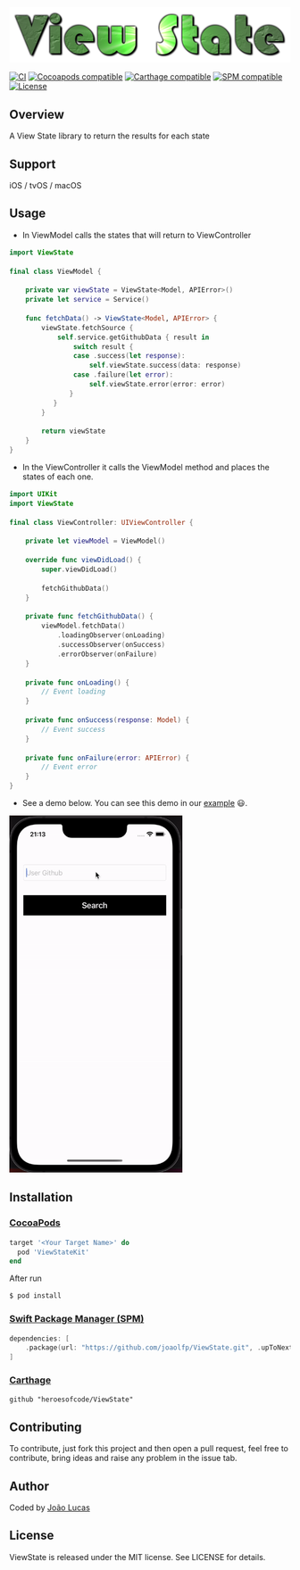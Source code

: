 <p align="center">
    <img src="https://github.com/heroesofcode/ViewState/blob/master/.github/assets/logo.png">
</p>

[![CI](https://github.com/heroesofcode/ViewState/actions/workflows/CI.yml/badge.svg)](https://github.com/heroesofcode/ViewState/actions/workflows/CI.yml)
[![Cocoapods compatible](https://img.shields.io/cocoapods/v/ViewStateKit)](https://cocoapods.org/pods/ViewStateKit)
[![Carthage compatible](https://img.shields.io/badge/Carthage-compatible-4BC51D.svg?style=flat)](https://github.com/Carthage/Carthage)
[![SPM compatible](https://img.shields.io/badge/SPM-compatible-brightgreen)](https://swift.org/package-manager/)
[![License](https://img.shields.io/github/license/joaolfp/ViewState.svg)](https://github.com/joaolfp/ViewState/blob/master/LICENSE)

## Overview

A View State library to return the results for each state

## Support
iOS / tvOS / macOS

## Usage

- In ViewModel calls the states that will return to ViewController

```swift
import ViewState

final class ViewModel {
    
    private var viewState = ViewState<Model, APIError>()
    private let service = Service()
    
    func fetchData() -> ViewState<Model, APIError> {
        viewState.fetchSource {
            self.service.getGithubData { result in
                switch result {
                case .success(let response):
                    self.viewState.success(data: response)
                case .failure(let error):
                    self.viewState.error(error: error)
               }
           }
        }

        return viewState
    }
}
```
- In the ViewController it calls the ViewModel method and places the states of each one.

``` swift
import UIKit
import ViewState

final class ViewController: UIViewController {

    private let viewModel = ViewModel()

    override func viewDidLoad() {
        super.viewDidLoad()

        fetchGithubData()
    }
    
    private func fetchGithubData() {
        viewModel.fetchData()
            .loadingObserver(onLoading)
            .successObserver(onSuccess)
            .errorObserver(onFailure)
    }
    
    private func onLoading() {
        // Event loading
    }
    
    private func onSuccess(response: Model) {
        // Event success
    }
    
    private func onFailure(error: APIError) {
        // Event error
    }
}
```

- See a demo below. You can see this demo in our [example](https://github.com/heroesofcode/ViewState/tree/master/Example) :smiley:.
<img src="https://github.com/heroesofcode/ViewState/blob/master/.github/assets/ImageExample.gif" width="310" height="640" />

## Installation

### [CocoaPods](https://cocoapods.org)

```ruby
target '<Your Target Name>' do
  pod 'ViewStateKit'
end
```

After run
```bash
$ pod install
```

### [Swift Package Manager (SPM)](https://swift.org/package-manager)

```swift
dependencies: [
    .package(url: "https://github.com/joaolfp/ViewState.git", .upToNextMajor(from: "1.3.2"))
]
```

### [Carthage](https://github.com/Carthage/Carthage)

```
github "heroesofcode/ViewState"
```

## Contributing

To contribute, just fork this project and then open a pull request, feel free to contribute, bring ideas and raise any problem in the issue tab.
    
## Author
Coded by [João Lucas](https://github.com/joaolfp)

## License

ViewState is released under the MIT license. See LICENSE for details.
